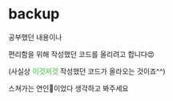 # backup
공부했던 내용이나 

편리함을 위해 작성했던 코드를 올리려고 합니다😍

(사실상 <span style="color:#6DD66D"><strong>이것저것</strong></span> 작성했던 코드가 올라오는 것이죠^^)

스쳐가는 연인💛이었다 생각하고 봐주세요
